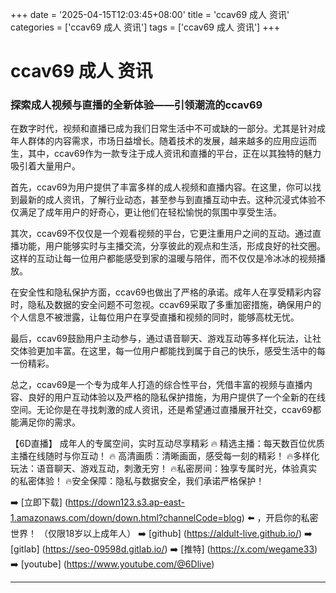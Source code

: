 +++
date = '2025-04-15T12:03:45+08:00'
title = 'ccav69 成人 资讯'
categories = ['ccav69 成人 资讯']
tags = ['ccav69 成人 资讯']
+++

# ccav69 成人 资讯

### 探索成人视频与直播的全新体验——引领潮流的ccav69

在数字时代，视频和直播已成为我们日常生活中不可或缺的一部分。尤其是针对成年人群体的内容需求，市场日益增长。随着技术的发展，越来越多的应用应运而生，其中，ccav69作为一款专注于成人资讯和直播的平台，正在以其独特的魅力吸引着大量用户。

首先，ccav69为用户提供了丰富多样的成人视频和直播内容。在这里，你可以找到最新的成人资讯，了解行业动态，甚至参与到直播互动中去。这种沉浸式体验不仅满足了成年用户的好奇心，更让他们在轻松愉悦的氛围中享受生活。

其次，ccav69不仅仅是一个观看视频的平台，它更注重用户之间的互动。通过直播功能，用户能够实时与主播交流，分享彼此的观点和生活，形成良好的社交圈。这样的互动让每一位用户都能感受到家的温暖与陪伴，而不仅仅是冷冰冰的视频播放。

在安全性和隐私保护方面，ccav69也做出了严格的承诺。成年人在享受精彩内容时，隐私及数据的安全问题不可忽视。ccav69采取了多重加密措施，确保用户的个人信息不被泄露，让每位用户在享受直播和视频的同时，能够高枕无忧。

最后，ccav69鼓励用户主动参与，通过语音聊天、游戏互动等多样化玩法，让社交体验更加丰富。在这里，每一位用户都能找到属于自己的快乐，感受生活中的每一份精彩。

总之，ccav69是一个专为成年人打造的综合性平台，凭借丰富的视频与直播内容、良好的用户互动体验以及严格的隐私保护措施，为用户提供了一个全新的在线空间。无论你是在寻找刺激的成人资讯，还是希望通过直播展开社交，ccav69都能满足你的需求。

【6D直播】
成年人的专属空间，实时互动尽享精彩
🔥 精选主播：每天数百位优质主播在线随时与你互动！
🔥 高清画质：清晰画面，感受每一刻的精彩！
🔥多样化玩法：语音聊天、游戏互动，刺激无穷！
🔥私密房间：独享专属时光，体验真实的私密体验！
🔥安全保障：隐私与数据安全，我们承诺严格保护！

➡️ [立即下载] (https://down123.s3.ap-east-1.amazonaws.com/down/down.html?channelCode=blog) ⬅️ ，开启你的私密世界！
（仅限18岁以上成年人）
➡️ [github] (https://aldult-live.github.io/)
➡️ [gitlab] (https://seo-09598d.gitlab.io/)
➡️ [推特] (https://x.com/wegame33)
➡️ [youtube] (https://www.youtube.com/@6Dlive)

---
